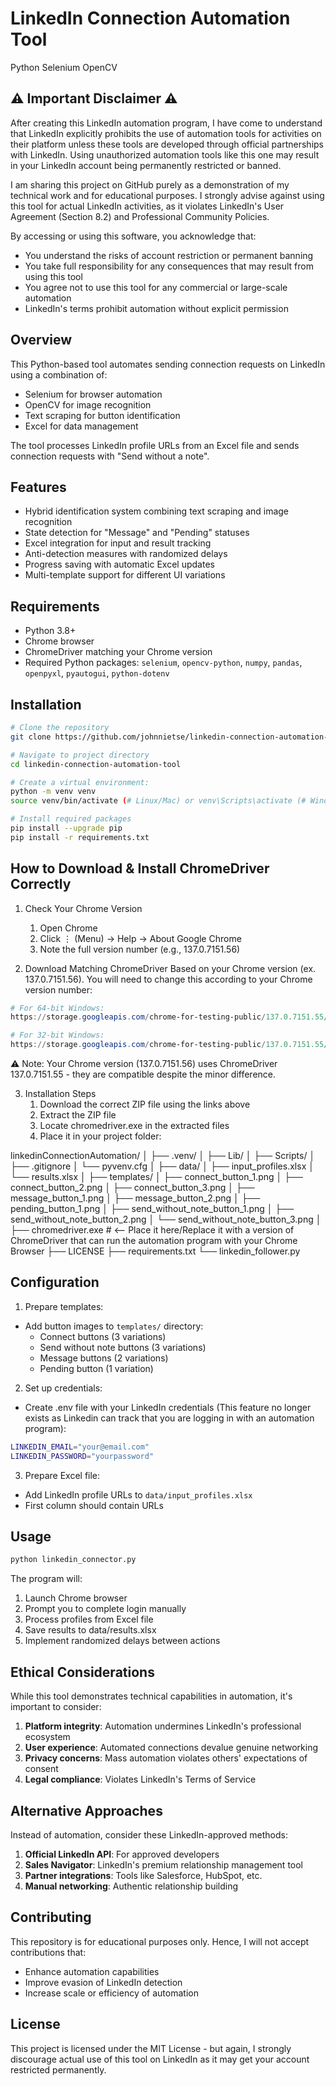 # LinkedIn Connection Automation Tool
Python
Selenium
OpenCV

## ⚠️ Important Disclaimer ⚠️
After creating this LinkedIn automation program, I have come to understand that LinkedIn explicitly prohibits the use of automation tools for activities on their platform unless these tools are developed through official partnerships with LinkedIn. Using unauthorized automation tools like this one may result in your LinkedIn account being permanently restricted or banned.

I am sharing this project on GitHub purely as a demonstration of my technical work and for educational purposes. I strongly advise against using this tool for actual LinkedIn activities, as it violates LinkedIn's User Agreement (Section 8.2) and Professional Community Policies.

By accessing or using this software, you acknowledge that:
- You understand the risks of account restriction or permanent banning
- You take full responsibility for any consequences that may result from using this tool
- You agree not to use this tool for any commercial or large-scale automation
- LinkedIn's terms prohibit automation without explicit permission

## Overview
This Python-based tool automates sending connection requests on LinkedIn using a combination of:
- Selenium for browser automation
- OpenCV for image recognition
- Text scraping for button identification
- Excel for data management

The tool processes LinkedIn profile URLs from an Excel file and sends connection requests with "Send without a note".

## Features
- Hybrid identification system combining text scraping and image recognition
- State detection for "Message" and "Pending" statuses
- Excel integration for input and result tracking
- Anti-detection measures with randomized delays
- Progress saving with automatic Excel updates
- Multi-template support for different UI variations

## Requirements
- Python 3.8+
- Chrome browser
- ChromeDriver matching your Chrome version
- Required Python packages: `selenium`, `opencv-python`, `numpy`, `pandas`, `openpyxl`, `pyautogui`, `python-dotenv`

## Installation
```bash
# Clone the repository
git clone https://github.com/johnnietse/linkedin-connection-automation-tool.git

# Navigate to project directory
cd linkedin-connection-automation-tool

# Create a virtual environment:
python -m venv venv
source venv/bin/activate (# Linux/Mac) or venv\Scripts\activate (# Windows)

# Install required packages
pip install --upgrade pip
pip install -r requirements.txt
```

## How to Download & Install ChromeDriver Correctly
1. Check Your Chrome Version
    1. Open Chrome
    2. Click ⋮ (Menu) → Help → About Google Chrome
    3. Note the full version number (e.g., 137.0.7151.56)

2. Download Matching ChromeDriver
Based on your Chrome version (ex. 137.0.7151.56). You will need to change this according to your Chrome version number:

```powershell
# For 64-bit Windows:
https://storage.googleapis.com/chrome-for-testing-public/137.0.7151.55/win64/chromedriver-win64.zip

# For 32-bit Windows:
https://storage.googleapis.com/chrome-for-testing-public/137.0.7151.55/win32/chromedriver-win32.zip
```
⚠️ Note: Your Chrome version (137.0.7151.56) uses ChromeDriver 137.0.7151.55 - they are compatible despite the minor difference. 

3. Installation Steps
    1. Download the correct ZIP file using the links above
    2. Extract the ZIP file
    3. Locate chromedriver.exe in the extracted files
    4. Place it in your project folder:

linkedinConnectionAutomation/
│
├── .venv/
│   ├── Lib/
│   ├── Scripts/
│   ├── .gitignore
│   └── pyvenv.cfg
│
├── data/
│   ├── input_profiles.xlsx
│   └── results.xlsx
│
├── templates/
│   ├── connect_button_1.png
│   ├── connect_button_2.png
│   ├── connect_button_3.png
│   ├── message_button_1.png
│   ├── message_button_2.png
│   ├── pending_button_1.png
│   ├── send_without_note_button_1.png
│   ├── send_without_note_button_2.png
│   └── send_without_note_button_3.png
│
├── chromedriver.exe # <-- Place it here/Replace it with a version of ChromeDriver that can run the automation program with your Chrome Browser 
├── LICENSE
├── requirements.txt
└── linkedin_follower.py



## Configuration
1. Prepare templates:

- Add button images to `templates/` directory:
  - Connect buttons (3 variations)
  - Send without note buttons (3 variations)
  - Message buttons (2 variations)
  - Pending button (1 variation)

2. Set up credentials:
- Create .env file with your LinkedIn credentials (This feature no longer exists as Linkedin can track that you are logging in with an automation program):
```bash
LINKEDIN_EMAIL="your@email.com"
LINKEDIN_PASSWORD="yourpassword"
```

3. Prepare Excel file:
- Add LinkedIn profile URLs to `data/input_profiles.xlsx`
- First column should contain URLs

## Usage
```bash
python linkedin_connector.py
```

The program will:
1. Launch Chrome browser
2. Prompt you to complete login manually
3. Process profiles from Excel file
4. Save results to data/results.xlsx
5. Implement randomized delays between actions

## Ethical Considerations
While this tool demonstrates technical capabilities in automation, it's important to consider:
1. **Platform integrity**: Automation undermines LinkedIn's professional ecosystem
2. **User experience**: Automated connections devalue genuine networking
3. **Privacy concerns**: Mass automation violates others' expectations of consent
4. **Legal compliance**: Violates LinkedIn's Terms of Service

## Alternative Approaches
Instead of automation, consider these LinkedIn-approved methods:
1. **Official LinkedIn API**: For approved developers
2. **Sales Navigator**: LinkedIn's premium relationship management tool
3. **Partner integrations**: Tools like Salesforce, HubSpot, etc.
4. **Manual networking**: Authentic relationship building

## Contributing
This repository is for educational purposes only. Hence, I will not accept contributions that:
- Enhance automation capabilities
- Improve evasion of LinkedIn detection
- Increase scale or efficiency of automation

## License
This project is licensed under the MIT License - but again, I strongly discourage actual use of this tool on LinkedIn as it may get your account restricted permanently.


